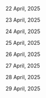 22 April, 2025

23 April, 2025

24 April, 2025

25 April, 2025

26 April, 2025

27 April, 2025

28 April, 2025

29 April, 2025